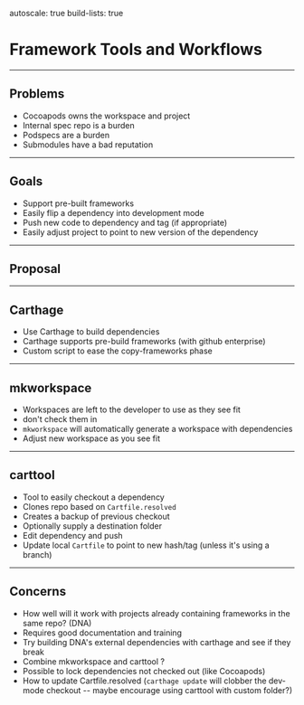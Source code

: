 autoscale: true
build-lists: true

# Framework Tools and Workflows

---

## Problems
- Cocoapods owns the workspace and project
- Internal spec repo is a burden
- Podspecs are a burden
- Submodules have a bad reputation

---

## Goals
- Support pre-built frameworks
- Easily flip a dependency into development mode
- Push new code to dependency and tag (if appropriate)
- Easily adjust project to point to new version of the dependency

---

## Proposal

---

## Carthage
- Use Carthage to build dependencies
- Carthage supports pre-build frameworks (with github enterprise)
- Custom script to ease the copy-frameworks phase

---

## mkworkspace
- Workspaces are left to the developer to use as they see fit
 - don't check them in
- `mkworkspace` will automatically generate a workspace with dependencies
- Adjust new workspace as you see fit

---

## carttool
- Tool to easily checkout a dependency
 - Clones repo based on `Cartfile.resolved`
 - Creates a backup of previous checkout
 - Optionally supply a destination folder
- Edit dependency and push
- Update local `Cartfile` to point to new hash/tag (unless it's using a branch)

---

## Concerns
- How well will it work with projects already containing frameworks in the same repo? (DNA)
- Requires good documentation and training
- Try building DNA's external dependencies with carthage and see if they break
- Combine mkworkspace and carttool ? 
- Possible to lock dependencies not checked out (like Cocoapods)
- How to update Cartfile.resolved (`carthage update` will clobber the dev-mode checkout -- maybe encourage using carttool with custom folder?)


